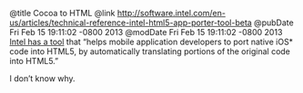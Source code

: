 @title Cocoa to HTML
@link http://software.intel.com/en-us/articles/technical-reference-intel-html5-app-porter-tool-beta
@pubDate Fri Feb 15 19:11:02 -0800 2013
@modDate Fri Feb 15 19:11:02 -0800 2013
<a href="http://software.intel.com/en-us/articles/technical-reference-intel-html5-app-porter-tool-beta">Intel has a tool</a> that “helps mobile application developers to port native iOS* code into HTML5, by automatically translating portions of the original code into HTML5.”

I don’t know why.
